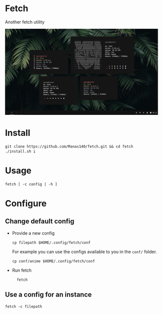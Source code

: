 # Fetch
Another fetch utility

<p align="center">
  <img src="preview.png">
</p>

# Install
```
git clone https://github.com/Manas140/fetch.git && cd fetch
./install.sh i
```

# Usage
```
fetch [ -c config | -h ]
```

# Configure

## Change default config

- Provide a new config

  ```
  cp filepath $HOME/.config/fetch/conf
  ```

  For example you can use the configs available to you in the `conf/` folder.

  ```
  cp conf/anime $HOME/.config/fetch/conf
  ```

- Run fetch

  ```
    fetch
  ```

## Use a config for an instance

```
fetch -c filepath
```
